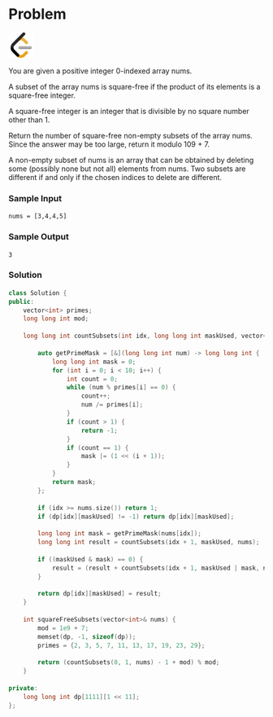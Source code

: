 # Problem
<a href="https://leetcode.com/problems/count-the-number-of-square-free-subsets/">
  <img src="../lib/leetcode-3628885-3030025.webp" width="50"/>
</a>

You are given a positive integer 0-indexed array nums.

A subset of the array nums is square-free if the product of its elements is a square-free integer.

A square-free integer is an integer that is divisible by no square number other than 1.

Return the number of square-free non-empty subsets of the array nums. Since the answer may be too large, return it modulo 109 + 7.

A non-empty subset of nums is an array that can be obtained by deleting some (possibly none but not all) elements from nums. Two subsets are different if and only if the chosen indices to delete are different.

### Sample Input
```
nums = [3,4,4,5]
```
### Sample Output
```
3
```

### Solution
```cpp
class Solution {
public:
    vector<int> primes;
    long long int mod;

    long long int countSubsets(int idx, long long int maskUsed, vector<int>& nums) {
        
        auto getPrimeMask = [&](long long int num) -> long long int {
            long long int mask = 0;
            for (int i = 0; i < 10; i++) {
                int count = 0;
                while (num % primes[i] == 0) {
                    count++;
                    num /= primes[i];
                }
                if (count > 1) {
                    return -1; 
                }
                if (count == 1) {
                    mask |= (1 << (i + 1));
                }
            }
            return mask;
        };

        if (idx >= nums.size()) return 1;
        if (dp[idx][maskUsed] != -1) return dp[idx][maskUsed];

        long long int mask = getPrimeMask(nums[idx]);
        long long int result = countSubsets(idx + 1, maskUsed, nums);

        if ((maskUsed & mask) == 0) {
            result = (result + countSubsets(idx + 1, maskUsed | mask, nums)) % mod;
        }

        return dp[idx][maskUsed] = result;
    }

    int squareFreeSubsets(vector<int>& nums) {
        mod = 1e9 + 7;
        memset(dp, -1, sizeof(dp));
        primes = {2, 3, 5, 7, 11, 13, 17, 19, 23, 29};

        return (countSubsets(0, 1, nums) - 1 + mod) % mod; 
    }

private:
    long long int dp[1111][1 << 11];
};

```
